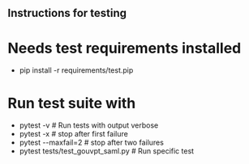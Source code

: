 ## Instructions for testing

# Needs test requirements installed
- pip install -r requirements/test.pip

# Run test suite with
- pytest -v                             # Run tests with output verbose
- pytest -x                             # stop after first failure
- pytest --maxfail=2                    # stop after two failures
- pytest tests/test_gouvpt_saml.py      # Run specific test